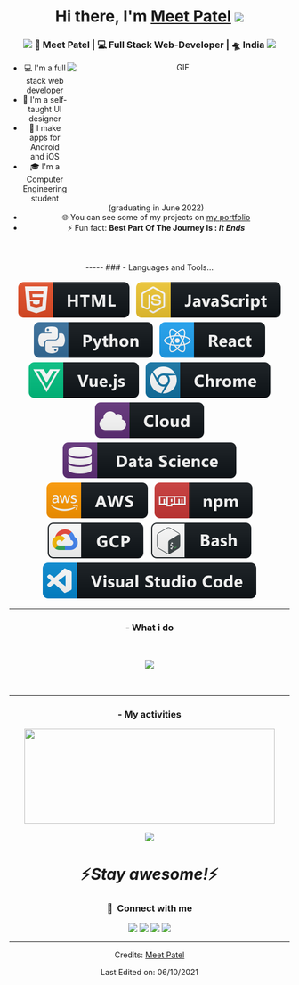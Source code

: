 
<div align="center">
   <h1>Hi there, I'm <a href="https://meet191100.github.io/meetportfolio/">Meet Patel</a> <img src="https://media.giphy.com/media/hvRJCLFzcasrR4ia7z/giphy.gif" width="25px"> </h1>
   
  
<div align="center">
<h3><img src="https://media.giphy.com/media/WUlplcMpOCEmTGBtBW/giphy.gif" width="30"> 🙎 Meet Patel | 💻 Full Stack Web-Developer | 🛸 India  <img src="https://media.giphy.com/media/WUlplcMpOCEmTGBtBW/giphy.gif" width="30"></h3>
</div>
 <a target="_blank">
  <img align="right" height="250" width="400" alt="GIF" src="https://media.giphy.com/media/dWesBcTLavkZuG35MI/giphy.gif" height="200" width="400">
</a>

* 💻 I'm a full stack web developer
* 🎨 I'm a self-taught UI designer
* 📱 I make apps for Android and iOS
* 🎓 I'm a Computer Engineering student (graduating in June 2022)
* 🌐 You can see some of my projects on [my portfolio](https://meet191100.github.io/meetportfolio/)
* ⚡ Fun fact: **Best Part Of The Journey Is : *It Ends***
<br>
<br>
 -----
### - Languages and Tools...

<p align="center">
  <!-- For more icons please follow  https://github.com/MikeCodesDotNET/ColoredBadges -->
  <img src="https://raw.githubusercontent.com/8bithemant/8bithemant/master/svg/dev/languages/html.svg" alt="html" style="vertical-align:top; margin:4px">    
  <img src="https://raw.githubusercontent.com/8bithemant/8bithemant/master/svg/dev/languages/js.svg" alt="js" style="vertical-align:top; margin:4px">
  <img src="https://raw.githubusercontent.com/8bithemant/8bithemant/master/svg/dev/languages/python.svg" alt="python" style="vertical-align:top; margin:4px">
  <img src="https://raw.githubusercontent.com/8bithemant/8bithemant/master/svg/dev/frameworks/react.svg" alt="react" style="vertical-align:top; margin:4px">
  <img src="https://raw.githubusercontent.com/8bithemant/8bithemant/master/svg/dev/frameworks/vue.svg" alt="vue" style="vertical-align:top; margin:4px">
  <img src="https://raw.githubusercontent.com/8bithemant/8bithemant/master/svg/dev/misc/chrome.svg" alt="chrome" style="vertical-align:top; margin:4px">
  <img src="https://raw.githubusercontent.com/8bithemant/8bithemant/master/svg/dev/misc/cloud.svg" alt="cloud" style="vertical-align:top; margin:4px">
  <img src="https://raw.githubusercontent.com/8bithemant/8bithemant/master/svg/dev/misc/datascience.svg" alt="datascience" style="vertical-align:top; margin:4px">
  <img src="https://raw.githubusercontent.com/8bithemant/8bithemant/master/svg/dev/services/aws.svg" alt="aws" style="vertical-align:top; margin:4px">
  <img src="https://raw.githubusercontent.com/8bithemant/8bithemant/master/svg/dev/services/npm.svg" alt="npm" style="vertical-align:top; margin:4px">
  <img src="https://raw.githubusercontent.com/8bithemant/8bithemant/master/svg/dev/services/gcp.svg" alt="gcp" style="vertical-align:top; margin:4px">
  <img src="https://raw.githubusercontent.com/8bithemant/8bithemant/master/svg/dev/tools/bash.svg" alt="bash" style="vertical-align:top; margin:4px">
  <img src="https://raw.githubusercontent.com/8bithemant/8bithemant/master/svg/dev/tools/visualstudio_code.svg" alt="vscode" style="vertical-align:top; margin:4px">
</p>

-----
 ### - What i do

<br />

<p align="center">
   <img src="https://media.giphy.com/media/f9XgHHnPnDjOF1hWpl/giphy.gif" />
   </p>
   
   
<br />

-----
### - My activities
<p align="center">
  <img width=450 height=170 align="center" src="https://github-readme-stats.vercel.app/api?username=Meet191100&theme=midnight-purple&show_icons=true&bg_color=0D1117&hide_border=true" />
</a>
<p align="center">
  <img align="center" src="https://github-readme-stats.vercel.app/api/top-langs/?username=Meet191100&theme=midnight-purple&layout=compact&bg_color=0D1117&hide_border=true" />
</a>
<h1 align='center'>⚡️<i>Stay awesome!</i>⚡️</h1>

### :link: &nbsp;Connect with me

<p align="center">
<a href="https://meet191100.github.io/meetportfolio/"><img src="https://img.shields.io/badge/-meetpatel.me-3423A6?style=for-the-badge&logo=Google-Chrome&logoColor=white"/></a>
<a href="https://www.linkedin.com/in/meet-patel-b705781a2/"><img src="https://img.shields.io/badge/-meet%20Patel-0077B5?style=for-the-badge&logo=Linkedin&logoColor=white"/></a>
<a href="mailto:meet19jeet21@gmail.com"><img src="https://img.shields.io/badge/-meet19jeet21@gmail.com-D14836?style=for-the-badge&logo=Gmail&logoColor=white"/></a>
<a href="https://www.instagram.com/m_e_e_t.19/"><img src="https://img.shields.io/badge/-meetpatel.me-E4405F?style=for-the-badge&logo=Instagram&logoColor=white"/></a>
</p>




-----
Credits: [Meet Patel](https://github.com/Meet191100)

Last Edited on: 06/10/2021
